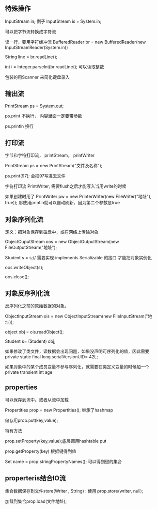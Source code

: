 ## 特殊操作
InputStream in; 例子 InputStream is = System.in;

可以把字节流转换成字符流

读一行，要用字符缓冲流 BufferedReader br = new BufferedReader(new InputStreamReader(System.in))

String line = br.readLine();

int i = Integer.parseInt(br.readLine(); 可以读取整数

包装的用Scanner 来简化键盘录入

## 输出流
PrintStream ps = System.out;

ps.print 不换行， 内容里面一定要带参数

ps.println 换行

## 打印流
字节和字符打印流， printStream， printWriter

PrintStream ps = new PrintStream("文件及名称");

ps.print(97); 会把97写进去文件

字符打印流 PrintWriter; 需要flush之后才能写入当用write的时候

如果创建时用了 PrintWriter pw = new PrinterWriter(new FileWriter("地址"), true)); 那使用println就可以自动刷新，因为第二个参数是true

## 对象序列化流
定义：把对象保存到磁盘中，或在网络上传输对象

ObjectOuputStream oos = new ObjectOutputStream(new FileOutputStream("地址");

Student s = s;// 需要实现 implements Serializable 的接口 才能把对象实例化

oos.writeObject(s);

oos.close();

## 对象反序列化流
反序列化之前的原始数据的对象。

ObjectInputStream ois = new ObjectInputStream(new FileInputStream("地址));

object obj = ois.readObject();

Student s= (Student) obj;

如果修改了类文件，读数据会出现问题，如果没声明可序列化的值，因此需要private static final long serialVersionUID= 42L;

如果对象中的某个成员变量不参与序列化，就需要在类定义变量的时候加一个 private transient int age

## properties
可以保存到流中，或者从流中加载

Propertities prop = new Propertities(); 继承了hashmap

储存用prop.put(key,value);

特有方法

prop.setProperty(key,value);底层调用hashtable put

prop.getProperty(key) 根据键得到值

Set<String> name = prop.stringPropertyNames(); 可以得到键的集合

## properteris结合IO流
集合数据保存到文件store(Writer , String) : 使用 prop.store(writer, null);

加载到集合prop.load(文件地址);

